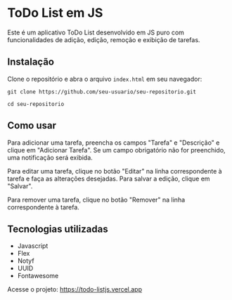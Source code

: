 # ToDo List em JS

Este é um aplicativo ToDo List desenvolvido em JS puro com funcionalidades de adição, edição, remoção e exibição de tarefas.

## Instalação

Clone o repositório e abra o arquivo `index.html` em seu navegador:

```
git clone https://github.com/seu-usuario/seu-repositorio.git

cd seu-repositorio
```


## Como usar

Para adicionar uma tarefa, preencha os campos "Tarefa" e "Descrição" e clique em "Adicionar Tarefa". Se um campo obrigatório não for preenchido, uma notificação será exibida.

Para editar uma tarefa, clique no botão "Editar" na linha correspondente à tarefa e faça as alterações desejadas. Para salvar a edição, clique em "Salvar".

Para remover uma tarefa, clique no botão "Remover" na linha correspondente à tarefa.

## Tecnologias utilizadas

- Javascript
- Flex
- Notyf
- UUID
- Fontawesome

Acesse o projeto: https://todo-listjs.vercel.app
